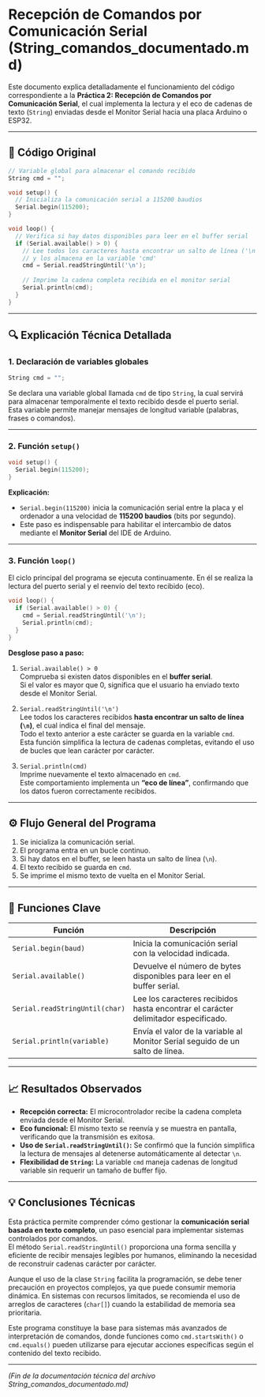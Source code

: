 # Recepción de Comandos por Comunicación Serial (String_comandos_documentado.md)

Este documento explica detalladamente el funcionamiento del código correspondiente a la **Práctica 2: Recepción de Comandos por Comunicación Serial**, el cual implementa la lectura y el eco de cadenas de texto (`String`) enviadas desde el Monitor Serial hacia una placa Arduino o ESP32.

---

## 📘 Código Original

```cpp
// Variable global para almacenar el comando recibido
String cmd = "";

void setup() {
  // Inicializa la comunicación serial a 115200 baudios
  Serial.begin(115200); 
}

void loop() {
  // Verifica si hay datos disponibles para leer en el buffer serial
  if (Serial.available() > 0) {            
    // Lee todos los caracteres hasta encontrar un salto de línea ('\n')
    // y los almacena en la variable 'cmd'
    cmd = Serial.readStringUntil('\n');
    
    // Imprime la cadena completa recibida en el monitor serial
    Serial.println(cmd);                   
  }
}

```

---

## 🔍 Explicación Técnica Detallada

### 1. Declaración de variables globales

```cpp
String cmd = "";
```

Se declara una variable global llamada `cmd` de tipo `String`, la cual servirá para almacenar temporalmente el texto recibido desde el puerto serial.  
Esta variable permite manejar mensajes de longitud variable (palabras, frases o comandos).

---

### 2. Función `setup()`

```cpp
void setup() {
  Serial.begin(115200); 
}
```

**Explicación:**
- `Serial.begin(115200)` inicia la comunicación serial entre la placa y el ordenador a una velocidad de **115200 baudios** (bits por segundo).  
- Este paso es indispensable para habilitar el intercambio de datos mediante el **Monitor Serial** del IDE de Arduino.

---

### 3. Función `loop()`

El ciclo principal del programa se ejecuta continuamente. En él se realiza la lectura del puerto serial y el reenvío del texto recibido (eco).

```cpp
void loop() {
  if (Serial.available() > 0) {
    cmd = Serial.readStringUntil('\n');
    Serial.println(cmd);
  }
}
```

**Desglose paso a paso:**

1. `Serial.available() > 0`  
   Comprueba si existen datos disponibles en el **buffer serial**.  
   Si el valor es mayor que 0, significa que el usuario ha enviado texto desde el Monitor Serial.

2. `Serial.readStringUntil('\n')`  
   Lee todos los caracteres recibidos **hasta encontrar un salto de línea (`\n`)**, el cual indica el final del mensaje.  
   Todo el texto anterior a este carácter se guarda en la variable `cmd`.  
   Esta función simplifica la lectura de cadenas completas, evitando el uso de bucles que lean carácter por carácter.

3. `Serial.println(cmd)`  
   Imprime nuevamente el texto almacenado en `cmd`.  
   Este comportamiento implementa un **“eco de línea”**, confirmando que los datos fueron correctamente recibidos.

---

## ⚙️ Flujo General del Programa

1. Se inicializa la comunicación serial.  
2. El programa entra en un bucle continuo.  
3. Si hay datos en el buffer, se leen hasta un salto de línea (`\n`).  
4. El texto recibido se guarda en `cmd`.  
5. Se imprime el mismo texto de vuelta en el Monitor Serial.

---

## 🧠 Funciones Clave

| Función | Descripción |
|----------|--------------|
| `Serial.begin(baud)` | Inicia la comunicación serial con la velocidad indicada. |
| `Serial.available()` | Devuelve el número de bytes disponibles para leer en el buffer serial. |
| `Serial.readStringUntil(char)` | Lee los caracteres recibidos hasta encontrar el carácter delimitador especificado. |
| `Serial.println(variable)` | Envía el valor de la variable al Monitor Serial seguido de un salto de línea. |

---

## 📈 Resultados Observados

- **Recepción correcta:** El microcontrolador recibe la cadena completa enviada desde el Monitor Serial.  
- **Eco funcional:** El mismo texto se reenvía y se muestra en pantalla, verificando que la transmisión es exitosa.  
- **Uso de `Serial.readStringUntil()`:** Se confirmó que la función simplifica la lectura de mensajes al detenerse automáticamente al detectar `\n`.  
- **Flexibilidad de `String`:** La variable `cmd` maneja cadenas de longitud variable sin requerir un tamaño de buffer fijo.

---

## 💡 Conclusiones Técnicas

Esta práctica permite comprender cómo gestionar la **comunicación serial basada en texto completo**, un paso esencial para implementar sistemas controlados por comandos.  
El método `Serial.readStringUntil()` proporciona una forma sencilla y eficiente de recibir mensajes legibles por humanos, eliminando la necesidad de reconstruir cadenas carácter por carácter.  

Aunque el uso de la clase `String` facilita la programación, se debe tener precaución en proyectos complejos, ya que puede consumir memoria dinámica. En sistemas con recursos limitados, se recomienda el uso de arreglos de caracteres (`char[]`) cuando la estabilidad de memoria sea prioritaria.  

Este programa constituye la base para sistemas más avanzados de interpretación de comandos, donde funciones como `cmd.startsWith()` o `cmd.equals()` pueden utilizarse para ejecutar acciones específicas según el contenido del texto recibido.

---

*(Fin de la documentación técnica del archivo String_comandos_documentado.md)*
